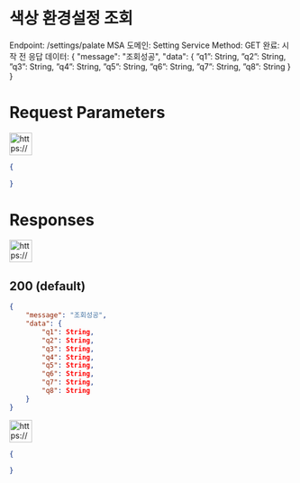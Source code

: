 # 색상 환경설정 조회

Endpoint: /settings/palate
MSA 도메인: Setting Service
Method: GET
완료: 시작 전
응답 데이터: { "message": "조회성공", "data": { 
”q1”: String,
”q2”: String,
”q3”: String,
”q4”: String,
”q5”: String,
”q6”: String,
”q7”: String,
”q8”: String
} }

# Request Parameters

<aside>
<img src="https://www.notion.so/icons/gift_blue.svg" alt="https://www.notion.so/icons/gift_blue.svg" width="40px" />

</aside>

```json
{
	
}
```

# Responses

<aside>
<img src="https://www.notion.so/icons/send_orange.svg" alt="https://www.notion.so/icons/send_orange.svg" width="40px" />

## 200 (default)

</aside>

```json
{
	"message": "조회성공", 
	"data": { 
		"q1": String,
		"q2": String,
		"q3": String,
		"q4": String,
		"q5": String,
		"q6": String,
		"q7": String,
		"q8": String
	} 
}
```

<aside>
<img src="https://www.notion.so/icons/browser-stop_red.svg" alt="https://www.notion.so/icons/browser-stop_red.svg" width="40px" />

</aside>

```json
{
	
}
```